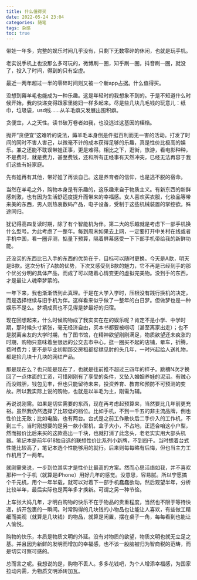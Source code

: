 ```yaml
---
title: 什么值得买
date: 2022-05-24 23:04
categories: 随笔
tags: 杂感
toc: true
---
```


带娃一年多，完整的娱乐时间几乎没有，只剩下无数零碎的休闲，也就是玩手机。

老实说手机上也没那么多可玩的，微博刷一圈，知乎刷一圈，抖音刷一圈，就没了，投入了时间，得到的只有空虚。

最近一两年超过一半的零碎时间则又被一个新app占据。什么值得买。

没想到薅羊毛也能成为一种乐趣。这是年轻时的我想象不到的。于是不知道什么时候开始，我的快递变得跟家里媳妇一样多起来。尽是些几块几毛钱的玩意儿：纸巾，垃圾袋，usd线……从羊毛癖又发展出囤积癖。

贪便宜，人之天性。读书破万卷者如我，也没逃过这基因的桎梏。

抛开“贪便宜”这难听的说法，薅羊毛本身倒是件挺百利而无一害的活动。打发了时间的同时不害人害己，以微毫不计的成本获得足够的乐趣，真是性价比极高的娱乐。兼之还能不耽误带娃正事，更是难得。相比之下，逛街，旅游，看电影种种，不是费时，就是费力，甚至费钱，还和所有正经事有天然冲突，已经无法再容于我们这些有娃家庭。

先有娃再有其他，带好娃了再谈自己。这是养育者的信仰，也是逃不脱的宿命。

当然在羊毛之外，购物本身是有乐趣的，这乐趣来自于物质主义。有新东西的新鲜感刺激，也有因为生活舒适度提升而带来的幸福感。女人喜欢买衣服，化妆品等带来美的东西，男人则热衷数码产品，电子设备，受制于这些机械装置的掌控欲。殊途同归。

犹记得高四复读时期，除了有个智能机为伴。第二大的乐趣就是考虑下一部手机换什么型号。为此考虑了一整年。每到周末如果去上网，一定要打开中关村在线或者手机中国，看一圈评测，掂量下预算，隔着屏幕感受一下下部手机带给我的新鲜功能。

还没买的东西比已入手的东西的优势在于，目标可以随时更换。今天是A款，明天是B款。这次分析了A款的优势，下次又感受到B款的魅力，它不再是已经到手的那个优劣分明的具体产品，而成了可以随着心情变更的虚拟完美物。没到手的东西，才是最让人魂牵梦萦的。

一年下来，我也渐渐悟到此真理。于是在大学入学时，压根没有践行换机的决定，而是选择继续与旧手机为伴。这样看来似乎做了一整年的白日梦。但做梦也是一种娱乐不是么。梦境成真也不见得是梦最好的归宿。

现在回想起来，什么时候购物成了我实实在在的娱乐呢？肯定不是小学、中学时期，那时候头寸紧张，毫无经济自由，买本书都要被唠叨（甚至离家出走）；也不是脱离亲友的大学时期，有了图书馆，在精神欲望刚刚满足，物质欲望还未疯涨的时期，购物只意味着坐很远的公交去市中心，逛一圈买不起的店铺，晕车，折腾，费时费力；更不是毕业初期那交房租都捉襟见肘的头几年，一时兴起给人送礼物，都是捡几块十几块的网红产品。

那是现在么？也只能是现在了，也就是往前推不超过三四年的样子。跳槽N次才换回了一点体面的工资，可惜刚刚有了享受的条件，又坠入婚姻养娃的泥沼。有贼心而没贼胆，钱包见丰，但也只能留待未来，投资养育、教育和预防不可预测的变故。所以我实际上说的购物，也就是以羊毛为主，刚需为辅。

再说说刚需。如果是切实需要的东西，现在再考虑起预算来，当然要比几年前更充裕。虽然我仍然选择了比较低的档位。比如手机，不到一千五的非主流品牌，倒也性价比无敌；比如电脑，也有两台。台式是之前工作散伙后二手价入的工作机，不到三千。当时刚想要的是另一款小型机，盒子大小，不占地，正适合咱这小户型，然而报价比后来买的这款高出一千块，也就打消了此念头，老老实实用大部头机器。笔记本是前年618独自选的联想性价比系列小新牌，不到四千。当时想着台式性能比较高了，笔记本选个性能够用的就行。后来则每每略有后悔，但也当主力工作机用了一两年。

就刚需来说，一步到位其实才是性价比最高的方案。然而心思活络如我，并不喜欢那种一个手机（就算是iPhone）用好几年的感觉。没意思，容易腻。所以宁愿搞个千元机，用个一年半载，就可以对着下一部手机蠢蠢欲动，然后观望半年，分析比较半年，最后实际也是两年多才换新。可谓之另一种节俭。

上车张大妈几年，才明白购物的快乐不在于物品的贵重程度，当然也不限于等待快递，拆开包裹的一瞬间。时常购得的几块钱的小物品也让能让人喜欢，有些做工精细而美观（就算是几块钱）的物品，就算是闲置，摆在桌子一角，每每看到也能让人愉悦。

购物的快乐，本质是物质文明的外延。没有对物质的欲望，物质文明也就无立足之基。并且因为新鲜的发明而增加的幸福感，也不该一股脑被归为智商税的范畴，而是切实可察可感的。

总而言之呢。我想说的是，购物不丢人。多多花钱吧，为个人增添幸福感，为国家拉动内需，为物质文明添砖加瓦。